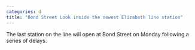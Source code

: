 ```yaml
---
categories: d
title: "Bond Street Look inside the newest Elizabeth line station"
---
```

The last station on the line will open at Bond Street on Monday following a series of delays.